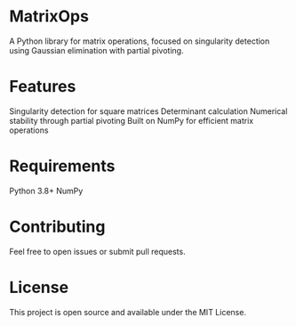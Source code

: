 # MatrixOps
A Python library for matrix operations, focused on singularity detection using Gaussian elimination with partial pivoting.

# Features
Singularity detection for square matrices
Determinant calculation
Numerical stability through partial pivoting
Built on NumPy for efficient matrix operations

# Requirements
Python 3.8+
NumPy

# Contributing
Feel free to open issues or submit pull requests.
# License
This project is open source and available under the MIT License.
